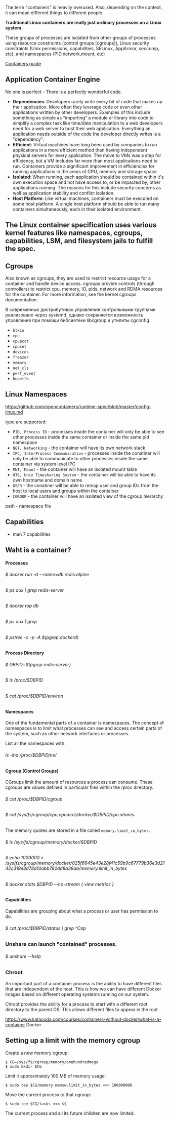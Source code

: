 The term "containers" is heavily overused. Also, depending on the context, it can mean different things to different people.

__Traditional Linux containers are really just ordinary processes on a Linux system.__

These groups of processes are isolated from other groups of processes using resource constraints (control groups [cgroups]),
Linux security constraints (Unix permissions, capabilities, SELinux, AppArmor, seccomp, etc), and namespaces (PID,network,mount, etc)

[Containers guide](https://opensource.com/article/18/8/sysadmins-guide-containers)

## Application Container Engine

No one is perfect - There is a perfectly wonderful code.


  * __Dependencies__: Developers rarely write every bit of code that makes up their application. More often they leverage code or even other applications written by other developers. Examples of this include something as simple as "importing" a module or library into code to simplify a complex task like time/date manipulation to a web developers need for a web server to host their web application. Everything an application needs outside of the code the developer directly writes is a "dependency".
  * __Efficient__: Virtual machines have long been used by companies to run applications in a more efficient method than having independent physical servers for every application. The move to VMs was a step for efficiency, but a VM includes far more than most applications need to run. Containers provide a significant improvement in efficiencies for running applications in the areas of CPU, memory and storage space.
  * __Isolated__: When running, each application should be contained within it's own execution space and not have access to, or be impacted by, other applications running. The reasons for this include security concerns as well as application stability and conflict isolation.
  * __Host Platform__: Like virtual machines, containers must be executed on some host platform. A single host platform should be able to run many containers simultaneously, each in their isolated environment.

## The Linux container specification uses various kernel features like namespaces, cgroups, capabilities, LSM, and filesystem jails to fulfill the spec.


## Cgroups

Also known as cgroups, they are used to restrict resource usage for a container and handle device access. cgroups provide controls (through controllers) to restrict cpu, memory, IO, pids, network and RDMA resources for the container. For more information, see the kernel cgroups documentation.

В современных дистрибутивах управление контрольными группами реализовано через systemd, однако сохраняется возможность управления при помощи библиотеки libcgroup и утилиты cgconfig.

  * `blkio`
  * `cpu`
  * `cpuacct`
  * `cpuset`
  * `devices`
  * `freezer`
  * `memory`
  * `net_cls`
  * `perf_event`
  * `hugetlb`

## Linux Namespaces

https://github.com/opencontainers/runtime-spec/blob/master/config-linux.md

type are supported:

  * `PID, Process ID` - processes inside the container will only be able to see other processes inside the same container or inside the same pid namespace
  * `NET, Networking`  - the container will have its own network stack 
  * `IPC, InterProcess Communication` - processes inside the conatiner will only be able to communicate to other processes inside the same container via system level IPC
  * `MNT, Mount` - the container will have an isolated mount table
  * `UTS, Unix Timesharing System` - the container will be able to have its own hostname and domain name
  * `USER` - the conatiner will be able to remap user and group IDs from the host to local users and groups within the container
  * `CGROUP` - the container will have an isolated view of the cgroup hierarchy

path - namespace file

## Capabilities

  * man 7 capabilities

## Waht is a container?

#### Processes

 ###### $ docker run -d --name=db redis:alpine
 
 ###### $ ps aux | grep redis-server
 
 ###### $ docker top db
 
 ###### $ ps aux | grep <PPID>
 
 ###### $ pstree -c -p -A $(pgrep dockerd)

#### Process Directory

 ###### $ DBPID=$(pgrep redis-server)
 ###### $ ls /proc/$DBPID
 ###### $ cat /proc/$DBPID/environ

#### Namespaces

One of the fundamental parts of a container is namespaces. The concept of namespaces is to limit what processes can see and access certain parts of the system, such as other network interfaces or processes.

 List all the namespaces with:
 ###### ls -lha /proc/$DBPID/ns/

#### Cgroup (Control Groups)

CGroups limit the amount of resources a process can consume. These cgroups are values defined in particular files within the /proc directory.

 ###### $ cat /proc/$DBPID/cgroup
 ###### $ cat /sys/fs/cgroup/cpu,cpuacct/docker/$DBPID/cpu.shares
 
 The memory quotes are stored in a file called ```memory.limit_in_bytes```.
 
 ###### $ ls /sys/fs/cgroup/memory/docker/$DBPID
 
 ###### # echo 1000000 > /sys/fs/cgroup/memory/docker/025f6645e43e28f41c59b9c67779b36e3d2142c319e8d78d10abb782dd8a38aa/memory.limit_in_bytes 
 
 ###### $ docker stats $DBPID --no-stream { view metrics }
 
#### Capabilities

Capabilities are grouping about what a process or user has permission to do.
 
 ###### $ cat /proc/$DBPID/status | grep ^Cap
 
 ### Unshare can launch "contained" processes.
 
 ###### $ unshare --help
 
 ### Chroot

An important part of a container process is the ability to have different files that are independent of the host. This is how we can have different Docker Images based on different operating systems running on our system.

Chroot provides the ability for a process to start with a different root directory to the parent OS. This allows different files to appear in the root
 
 https://www.katacoda.com/courses/containers-without-docker/what-is-a-container
Docker

## Setting up a limit with the memory cgroup

Create a new memory cgroup:
```
$ CG=/sys/fs/cgroup/memory/onehundredmegs
$ sudo mkdir $CG
```
Limit it approximately 100 MB of memory usage:
```
$ sudo tee $CG/memory.memsw.limit_in_bytes <<< 100000000
```
Move the current process to that cgroup:
```
$ sudo tee $CG/tasks <<< $$
```
The current process and all its future children are now limited.


